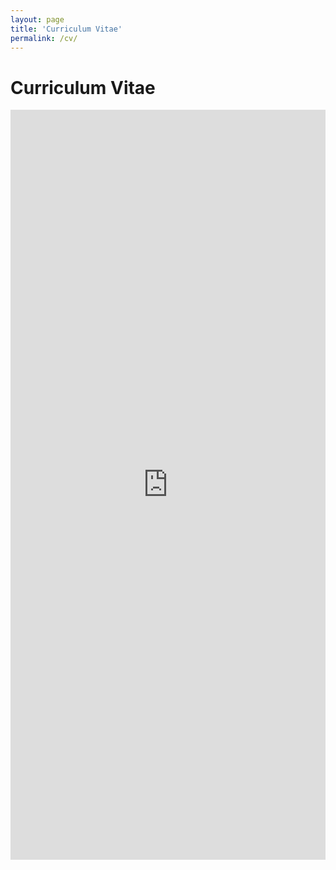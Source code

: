 ```yaml
---
layout: page
title: 'Curriculum Vitae'
permalink: /cv/
---
```


<h1>Curriculum Vitae</h1>

<iframe src="https://github.com/stephbuon/stephbuon.github.io/blob/master/assets/StephBuongiornoCV.pdf" 
        width="100%" 
        height="1200px" 
        style="border: none;">
    This browser does not support PDFs. Please download the PDF to view it:
    <a href="https://github.com/stephbuon/stephbuon.github.io/blob/master/assets/StephBuongiornoCV.pdf">Download PDF</a>.
</iframe>




